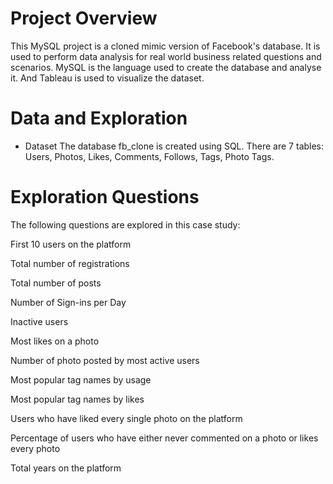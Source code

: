 # Project Overview
This MySQL project is a cloned mimic version of Facebook's database. It is used to perform data analysis for real world business related questions and scenarios. MySQL is the language used to create the database and analyse it. And Tableau is used to visualize the dataset.

# Data and Exploration
- Dataset
The database fb_clone is created using SQL.
There are 7 tables: Users, Photos, Likes, Comments, Follows, Tags, Photo Tags.

# Exploration Questions
The following questions are explored in this case study:

First 10 users on the platform

Total number of registrations

Total number of posts

Number of Sign-ins per Day

Inactive users

Most likes on a photo

Number of photo posted by most active users

Most popular tag names by usage

Most popular tag names by likes

Users who have liked every single photo on the platform

Percentage of users who have either never commented on a photo or likes every photo

Total years on the platform
